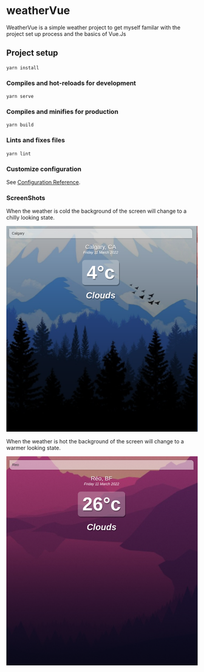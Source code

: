 # weatherVue

WeatherVue is a simple weather project to get myself familar with the project set up process and the basics of Vue.Js

## Project setup
```
yarn install
```

### Compiles and hot-reloads for development
```
yarn serve
```

### Compiles and minifies for production
```
yarn build
```

### Lints and fixes files
```
yarn lint
```

### Customize configuration
See [Configuration Reference](https://cli.vuejs.org/config/).


### ScreenShots

When the weather is cold the background of the screen will change to a chilly looking state.

![ScreenShot](./images/cold.png)

When the weather is hot the background of the screen will change to a warmer looking state.

![ScreenShot](./images/hot.png)
